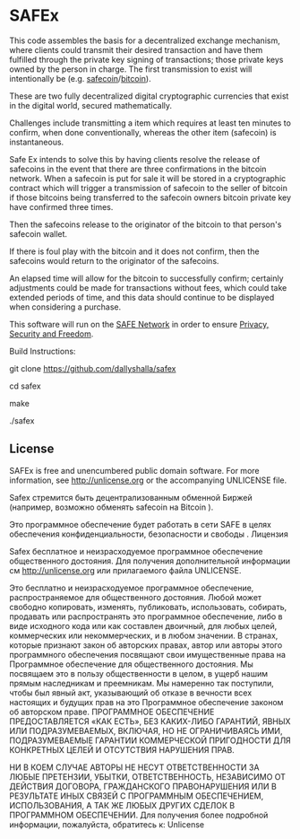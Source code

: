 # SAFEx

This code assembles the basis for a decentralized exchange mechanism, where clients could transmit their desired transaction and have them fulfilled through the private key signing of transactions; those private keys owned by the person in charge. The first transmission to exist will intentionally be (e.g. [safecoin](http://maidsafe.net/safecoin)/[bitcoin](https://bitcoin.org/en/)).

These are two fully decentralized digital cryptographic currencies that exist in the digital world, secured mathematically. 

Challenges include transmitting a item which requires at least ten minutes to confirm, when done conventionally, whereas the other item (safecoin) is instantaneous.

Safe Ex intends to solve this by having clients resolve the release of safecoins in the event that there are three confirmations in the bitcoin network. When a safecoin is put for sale it will be stored in a cryptographic contract which will trigger a transmission of safecoin to the seller of bitcoin if those bitcoins being transferred to the safecoin owners bitcoin private key have confirmed three times.

Then the safecoins release to the originator of the bitcoin to that person's safecoin wallet.

If there is foul play with the bitcoin and it does not confirm, then the safecoins would return to the originator of the safecoins.

An elapsed time will allow for the bitcoin to successfully confirm; certainly adjustments could be made for transactions without fees, which could take extended periods of time, and this data should continue to be displayed when considering a purchase.

This software will run on the [SAFE Network](http://maidsafe.net/SystemDocs/) in order to ensure [Privacy, Security and Freedom](http://maidsafe.net/company-privacy-security-freedom).



Build Instructions:

git clone https://github.com/dallyshalla/safex

cd safex

make

./safex


## License

SAFEx is free and unencumbered public domain software. For more information, see <http://unlicense.org> or the accompanying UNLICENSE file.



Safex стремится быть децентрализованным обменной Биржей (например, возможно обменять safecoin на Bitcoin ).

Это программное обеспечение будет работать в сети SAFE в целях обеспечения конфиденциальности, безопасности и свободы .
Лицензия

Safex бесплатное и неизрасходуемое программное обеспечение общественного достояния. Для получения дополнительной информации см http://unlicense.org или прилагаемого файла UNLICENSE.

Это бесплатно и неизрасходуемое программное обеспечение, распространяемое для общественного достояния. Любой может свободно копировать, изменять, публиковать, использовать, собирать, продавать или распространять это программное обеспечение, либо в виде исходного кода или как составлен двоичный, для любых целей, коммерческих или некоммерческих, и в любом значении.
В странах, которые признают закон об авторских правах, автор или авторы этого программного обеспечения посвящают свои имущественные права на Программное обеспечение для общественного достояния. Мы посвящаем это в пользу общественности в целом, в ущерб нашим прямым наследникам и преемникам.
Мы намеренно так поступили, чтобы был явный акт, указывающий об отказе в вечности всех настоящих и будущих прав на это Программное обеспечение законом об авторском праве.
ПРОГРАММНОЕ ОБЕСПЕЧЕНИЕ ПРЕДОСТАВЛЯЕТСЯ «КАК ЕСТЬ», БЕЗ КАКИХ-ЛИБО ГАРАНТИЙ, ЯВНЫХ ИЛИ ПОДРАЗУМЕВАЕМЫХ, ВКЛЮЧАЯ, НО НЕ ОГРАНИЧИВАЯСЬ ​​ИМИ, ПОДРАЗУМЕВАЕМЫЕ ГАРАНТИИ КОММЕРЧЕСКОЙ ПРИГОДНОСТИ ДЛЯ КОНКРЕТНЫХ ЦЕЛЕЙ И ОТСУТСТВИЯ НАРУШЕНИЯ ПРАВ.

НИ В КОЕМ СЛУЧАЕ АВТОРЫ НЕ НЕСУТ ОТВЕТСТВЕННОСТИ ЗА ЛЮБЫЕ ПРЕТЕНЗИИ, УБЫТКИ, ОТВЕТСТВЕННОСТЬ, НЕЗАВИСИМО ОТ ДЕЙСТВИЯ ДОГОВОРА, ГРАЖДАНСКОГО ПРАВОНАРУШЕНИЯ ИЛИ В РЕЗУЛЬТАТЕ ИНЫХ СВЯЗЕЙ С ПРОГРАММНЫМ ОБЕСПЕЧЕНИЕМ, ИСПОЛЬЗОВАНИЯ, А ТАК ЖЕ ЛЮБЫХ ДРУГИХ СДЕЛОК В ПРОГРАММНОМ ОБЕСПЕЧЕНИИ.
Для получения более подробной информации, пожалуйста, обратитесь к: Unlicense
